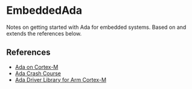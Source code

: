 # EmbeddedAda
Notes on getting started with Ada for embedded systems. Based on and extends the references below.

## References
* [Ada on Cortex-M](http://www.inspirel.com/articles/Ada_On_Cortex_First_Program.html)
* [Ada Crash Course](http://web.vtc.edu/users/pcc09070/TutorialAda/AdaCrash.pdf)
* [Ada Driver Library for Arm Cortex-M](https://community.arm.com/iot/embedded/b/embedded-blog/posts/ada-driver-library-for-arm-cortex-m-r---part-1-2)